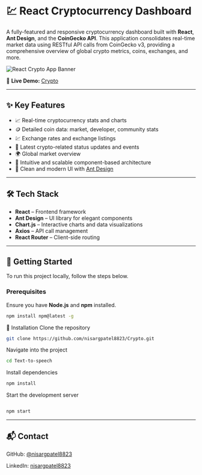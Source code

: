 # 💹 React Cryptocurrency Dashboard

A fully-featured and responsive cryptocurrency dashboard built with **React**, **Ant Design**, and the **CoinGecko API**. This application consolidates real-time market data using RESTful API calls from CoinGecko v3, providing a comprehensive overview of global crypto metrics, coins, exchanges, and more.

![React Crypto App Banner](https://github.com/danielc92/react-crypto-app/blob/master/screenshots/Screen%20Shot%202019-07-29%20at%202.00.44%20pm.jpg)



🔗 **Live Demo:** [Crypto](https://crypto-git-main-nisargpatel8823s-projects.vercel.app/#/)

---

## ✨ Key Features

- 📈 Real-time cryptocurrency stats and charts
- 🪙 Detailed coin data: market, developer, community stats
- 💹 Exchange rates and exchange listings
- 📢 Latest crypto-related status updates and events
- 🌍 Global market overview
- 🧭 Intuitive and scalable component-based architecture
- 🎨 Clean and modern UI with [Ant Design](https://ant.design/)

---

## 🛠️ Tech Stack

- **React** – Frontend framework
- **Ant Design** – UI library for elegant components
- **Chart.js** – Interactive charts and data visualizations
- **Axios** – API call management
- **React Router** – Client-side routing

---

## 🚀 Getting Started

To run this project locally, follow the steps below.

### Prerequisites

Ensure you have **Node.js** and **npm** installed.

```bash
npm install npm@latest -g
```
🧩 Installation
Clone the repository

```bash
git clone https://github.com/nisargpatel8823/Crypto.git
```
Navigate into the project

```bash
cd Text-to-speech
```
Install dependencies
```bash
npm install
```
Start the development server

```bash

npm start
```
---

📬 Contact
---

GitHub: [@nisargpatel8823](https://github.com/nisargpatel8823)

LinkedIn: [nisargpatel8823](https://www.linkedin.com/in/nisargpatel8823/)


